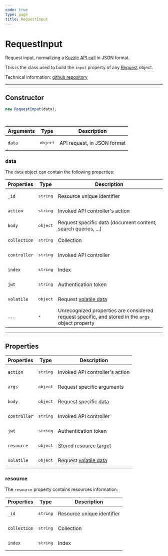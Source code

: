 ```yaml
---
code: true
type: page
title: RequestInput
---
```


# RequestInput

Request input, normalizing a [Kuzzle API call](/core/2/api/payloads/request) in JSON format.

This is the class used to build the `input` property of any [Request](/core/2/guides/write-protocols/2-context/request) object.

Technical information: [github repository](https://github.com/kuzzleio/kuzzle-common-objects/blob/master/README.md#requestinput)

---

## Constructor

```js
new RequestInput(data);
```

<br/>

| Arguments | Type              | Description                 |
| --------- | ----------------- | --------------------------- |
| `data`    | <pre>object</pre> | API request, in JSON format |

### data

The `data` object can contain the following properties:

| Properties   | Type              | Description                                                                                       |
| ------------ | ----------------- | ------------------------------------------------------------------------------------------------- |
| `_id`        | <pre>string</pre> | Resource unique identifier                                                                        |
| `action`     | <pre>string</pre> | Invoked API controller's action                                                                   |
| `body`       | <pre>object</pre> | Request specific data (document content, search queries, ...)                                     |
| `collection` | <pre>string</pre> | Collection                                                                                        |
| `controller` | <pre>string</pre> | Invoked API controller                                                                            |
| `index`      | <pre>string</pre> | Index                                                                                             |
| `jwt`        | <pre>string</pre> | Authentication token                                                                              |
| `volatile`   | <pre>object</pre> | Request [volatile data](/core/2/guides/main-concepts/1-api#volatile-data)                                    |
| `...`        | <pre>\*</pre>     | Unrecognized properties are considered request specific, and stored in the `args` object property |

---

## Properties

| Properties   | Type              | Description                                                    |
| ------------ | ----------------- | -------------------------------------------------------------- |
| `action`     | <pre>string</pre> | Invoked API controller's action                                |
| `args`       | <pre>object</pre> | Request specific arguments                                     |
| `body`       | <pre>object</pre> | Request specific data                                          |
| `controller` | <pre>string</pre> | Invoked API controller                                         |
| `jwt`        | <pre>string</pre> | Authentication token                                           |
| `resource`   | <pre>object</pre> | Stored resource target                                         |
| `volatile`   | <pre>object</pre> | Request [volatile data](/core/2/guides/main-concepts/1-api#volatile-data) |

### resource

The `resource` property contains resources information:

| Properties   | Type              | Description                |
| ------------ | ----------------- | -------------------------- |
| `_id`        | <pre>string</pre> | Resource unique identifier |
| `collection` | <pre>string</pre> | Collection                 |
| `index`      | <pre>string</pre> | Index                      |
